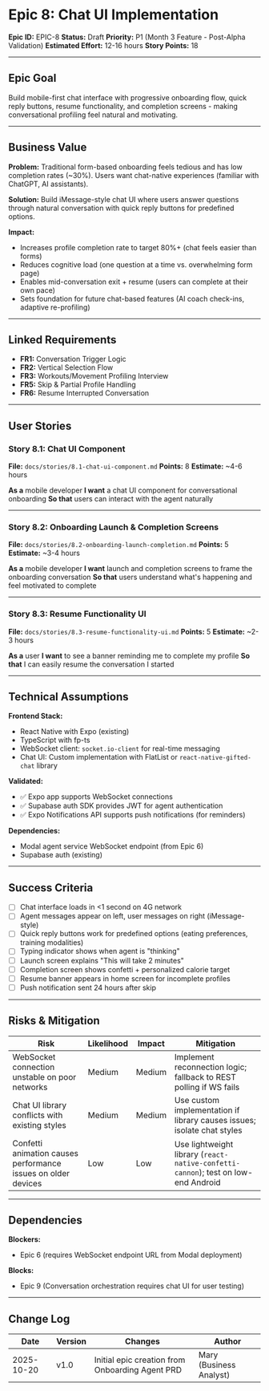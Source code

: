 # Epic 8: Chat UI Implementation

**Epic ID:** EPIC-8
**Status:** Draft
**Priority:** P1 (Month 3 Feature - Post-Alpha Validation)
**Estimated Effort:** 12-16 hours
**Story Points:** 18

---

## Epic Goal

Build mobile-first chat interface with progressive onboarding flow, quick reply buttons, resume functionality, and completion screens - making conversational profiling feel natural and motivating.

---

## Business Value

**Problem:** Traditional form-based onboarding feels tedious and has low completion rates (~30%). Users want chat-native experiences (familiar with ChatGPT, AI assistants).

**Solution:** Build iMessage-style chat UI where users answer questions through natural conversation with quick reply buttons for predefined options.

**Impact:**
- Increases profile completion rate to target 80%+ (chat feels easier than forms)
- Reduces cognitive load (one question at a time vs. overwhelming form page)
- Enables mid-conversation exit + resume (users can complete at their own pace)
- Sets foundation for future chat-based features (AI coach check-ins, adaptive re-profiling)

---

## Linked Requirements

- **FR1:** Conversation Trigger Logic
- **FR2:** Vertical Selection Flow
- **FR3:** Workouts/Movement Profiling Interview
- **FR5:** Skip & Partial Profile Handling
- **FR6:** Resume Interrupted Conversation

---

## User Stories

### Story 8.1: Chat UI Component
**File:** `docs/stories/8.1-chat-ui-component.md`
**Points:** 8
**Estimate:** ~4-6 hours

**As a** mobile developer
**I want** a chat UI component for conversational onboarding
**So that** users can interact with the agent naturally

---

### Story 8.2: Onboarding Launch & Completion Screens
**File:** `docs/stories/8.2-onboarding-launch-completion.md`
**Points:** 5
**Estimate:** ~3-4 hours

**As a** mobile developer
**I want** launch and completion screens to frame the onboarding conversation
**So that** users understand what's happening and feel motivated to complete

---

### Story 8.3: Resume Functionality UI
**File:** `docs/stories/8.3-resume-functionality-ui.md`
**Points:** 5
**Estimate:** ~2-3 hours

**As a** user
**I want** to see a banner reminding me to complete my profile
**So that** I can easily resume the conversation I started

---

## Technical Assumptions

**Frontend Stack:**
- React Native with Expo (existing)
- TypeScript with fp-ts
- WebSocket client: `socket.io-client` for real-time messaging
- Chat UI: Custom implementation with FlatList or `react-native-gifted-chat` library

**Validated:**
- ✅ Expo app supports WebSocket connections
- ✅ Supabase auth SDK provides JWT for agent authentication
- ✅ Expo Notifications API supports push notifications (for reminders)

**Dependencies:**
- Modal agent service WebSocket endpoint (from Epic 6)
- Supabase auth (existing)

---

## Success Criteria

- [ ] Chat interface loads in <1 second on 4G network
- [ ] Agent messages appear on left, user messages on right (iMessage-style)
- [ ] Quick reply buttons work for predefined options (eating preferences, training modalities)
- [ ] Typing indicator shows when agent is "thinking"
- [ ] Launch screen explains "This will take 2 minutes"
- [ ] Completion screen shows confetti + personalized calorie target
- [ ] Resume banner appears in home screen for incomplete profiles
- [ ] Push notification sent 24 hours after skip

---

## Risks & Mitigation

| Risk | Likelihood | Impact | Mitigation |
|------|-----------|--------|------------|
| WebSocket connection unstable on poor networks | Medium | Medium | Implement reconnection logic; fallback to REST polling if WS fails |
| Chat UI library conflicts with existing styles | Medium | Medium | Use custom implementation if library causes issues; isolate chat styles |
| Confetti animation causes performance issues on older devices | Low | Low | Use lightweight library (`react-native-confetti-cannon`); test on low-end Android |

---

## Dependencies

**Blockers:**
- Epic 6 (requires WebSocket endpoint URL from Modal deployment)

**Blocks:**
- Epic 9 (Conversation orchestration requires chat UI for user testing)

---

## Change Log

| Date | Version | Changes | Author |
|------|---------|---------|--------|
| 2025-10-20 | v1.0 | Initial epic creation from Onboarding Agent PRD | Mary (Business Analyst) |
